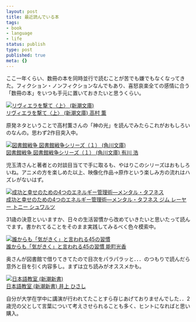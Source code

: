 ```yaml
---
layout: post
title: 最近読んでいる本
tags:
- book
- language
- life
status: publish
type: post
published: true
meta: {}
---
```

<p> <p>ここ一年くらい、数冊の本を同時並行で読むことが苦でも嫌でもなくなってきた。フィクション・ノンフィクションなんでもあり、喜怒哀楽全ての感情に合う「数冊の本」をいつも手元に置いておきたいと思うくらい。</p>  <div style="padding-bottom: 0px; margin: 0px; padding-left: 0px; padding-right: 0px; display: inline; float: none; padding-top: 0px" id="scid:81867AAF-BB02-476b-AE5D-12BDAC2E750D:99de3817-812d-48d7-aa64-e2ce2c76b15d" class="wlWriterEditableSmartContent"><a href="http://www.amazon.co.jp/exec/obidos/ASIN/410134714X//ref=nosim" target="_blank"><img alt="リヴィエラを撃て〈上〉 (新潮文庫)" src="http://ecx.images-amazon.com/images/I/41EHZ581KGL._SL75_.jpg"><br>リヴィエラを撃て〈上〉 (新潮文庫) 高村 薫 </a></div>  <p>原発ネタということで高村薫さんの「神の光」を読んでみたらこれがおもしろいのなんの。思わず2作目突入中。</p> <p>  <div style="padding-bottom: 0px; margin: 0px; padding-left: 0px; padding-right: 0px; display: inline; float: none; padding-top: 0px" id="scid:81867AAF-BB02-476b-AE5D-12BDAC2E750D:d31e7df9-e695-419b-a4c3-c7a0e005155e" class="wlWriterEditableSmartContent"><a href="http://www.amazon.co.jp/exec/obidos/ASIN/4043898053//ref=nosim" target="_blank"><img alt="図書館戦争  図書館戦争シリーズ（１） (角川文庫)" src="http://ecx.images-amazon.com/images/I/61npb0oxjdL._SL75_.jpg"><br>図書館戦争  図書館戦争シリーズ（１） (角川文庫) 有川 浩 </a></div>  <p>児玉清さんと著者との対談目当てで手に取るも、やはりこのシリーズはおもしろいね。アニメの方を楽しめた以上、映像化作品→原作という楽しみ方の流れはハズレがないはず。</p>  <div style="padding-bottom: 0px; margin: 0px; padding-left: 0px; padding-right: 0px; display: inline; float: none; padding-top: 0px" id="scid:81867AAF-BB02-476b-AE5D-12BDAC2E750D:6dc93517-78bd-4600-9ce7-2f3711149308" class="wlWriterEditableSmartContent"><a href="http://www.amazon.co.jp/exec/obidos/ASIN/4484041200//ref=nosim" target="_blank"><img alt="成功と幸せのための4つのエネルギー管理術―メンタル・タフネス" src="http://ecx.images-amazon.com/images/I/5101WDY8B2L._SL75_.jpg"><br>成功と幸せのための4つのエネルギー管理術―メンタル・タフネス ジム レーヤー トニー シュワルツ </a></div>  <p>31歳の決意といいますか、日々の生活習慣から改めていきたいと思いたって読んでます。書かれてることをそのまま実践してみるべく色々模索中。</p>  <div style="padding-bottom: 0px; margin: 0px; padding-left: 0px; padding-right: 0px; display: inline; float: none; padding-top: 0px" id="scid:81867AAF-BB02-476b-AE5D-12BDAC2E750D:b7697024-8e5d-48c0-8ddf-09dc0e40ad8e" class="wlWriterEditableSmartContent"><a href="http://www.amazon.co.jp/exec/obidos/ASIN/4844371118//ref=nosim" target="_blank"><img alt="誰からも「気がきく」と言われる45の習慣" src="http://ecx.images-amazon.com/images/I/41Y6YscjNXL._SL75_.jpg"><br>誰からも「気がきく」と言われる45の習慣 能町光香 </a></div>  <p>奥さんが図書館で借りてきてたので目次をパラパラッと．．．のつもりで読んだら意外と目を引く内容多し。まずは立ち読みがオススメかも。</p>  <div style="padding-bottom: 0px; margin: 0px; padding-left: 0px; padding-right: 0px; display: inline; float: none; padding-top: 0px" id="scid:81867AAF-BB02-476b-AE5D-12BDAC2E750D:2a156712-4b6c-4810-8c82-d9c9f8e31eea" class="wlWriterEditableSmartContent"><a href="http://www.amazon.co.jp/exec/obidos/ASIN/4106104105//ref=nosim" target="_blank"><img alt="日本語教室 (新潮新書)" src="http://ecx.images-amazon.com/images/I/41F6S7AENfL._SL75_.jpg"><br>日本語教室 (新潮新書) 井上 ひさし </a></div>  <p>自分が大学在学中に講演が行われてたことすら存じあげておりませんでした．．2歳児の父として言葉について考えさせられることも多く、ヒントになればと思い購入。</p>
